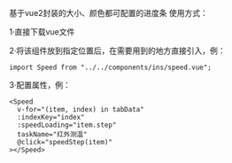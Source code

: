 基于vue2封装的大小、颜色都可配置的进度条
使用方式：

1·直接下载vue文件

2·将该组件放到指定位置后，在需要用到的地方直接引入，例：

    import Speed from "../../components/ins/speed.vue";
3·配置属性，例：

    <Speed
      v-for="(item, index) in tabData"
      :indexKey="index"
      :speedLoading="item.step"
      taskName="红外测温"
      @click="speedStep(item)"
    ></Speed>
